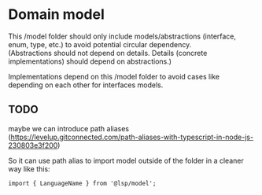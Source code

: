 # Domain model
This /model folder should only include models/abstractions (interface, enum, type, etc.) to avoid potential circular dependency. <br />
(Abstractions should not depend on details. Details (concrete implementations) should depend on abstractions.)

 Implementations depend on this /model folder to avoid cases like depending on each other for interfaces models.

## TODO
maybe we can introduce path aliases (https://levelup.gitconnected.com/path-aliases-with-typescript-in-node-js-230803e3f200)

So it can use path alias to import model outside of the folder in a cleaner way like this:
```
import { LanguageName } from '@lsp/model';
```
